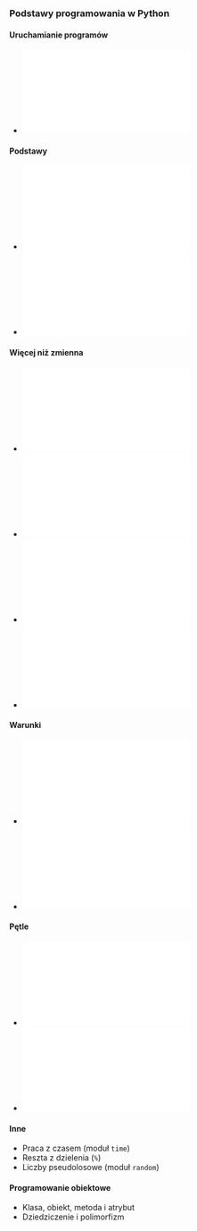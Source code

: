 ### Podstawy programowania w Python  

#### Uruchamianie programów  
- ![Uruchamianie skryptów w Pythonie](uruchomienie.md)

#### Podstawy  
- ![Importowanie modułów](moduly.md)  
- ![Stałe i zmienne](stale_zmienne.md)  

#### Więcej niż zmienna  
- ![Listy](listy.md)
- ![Krotki](krotki.md)
- ![Słowniki](slowniki.md)
- ![Zbiory](zbiory.md)

#### Warunki  
- ![Instrukcja warunkowa `if`](if.md)  
- ![Operatory logiczne i porównania](operatory_logiczne.md)

#### Pętle  
- ![Pętla `for`](for.md)  
- ![Pętla `while`](while.md)  

#### Inne  
- Praca z czasem (moduł `time`)  
- Reszta z dzielenia (`%`)  
- Liczby pseudolosowe (moduł `random`)  

#### Programowanie obiektowe  
- Klasa, obiekt, metoda i atrybut  
- Dziedziczenie i polimorfizm  
